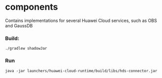 # components
Contains implementations for several Huawei Cloud services, such as OBS and GaussDB

### Build:
```shell
./gradlew shadowJar
```

### Run
```shell
java -jar launchers/huawei-cloud-runtime/build/libs/hds-connector.jar
```